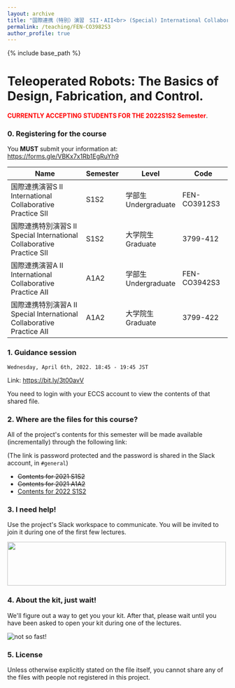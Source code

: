 ```yaml
---
layout: archive
title: "国際連携（特別）演習　SII・AII<br> (Special) International Collaborative Pratice SII-AII"
permalink: /teaching/FEN-CO3982S3
author_profile: true
---
```


{% include base_path %}

# Teleoperated Robots: The Basics of Design, Fabrication, and Control.

<span style="color:red">**CURRENTLY ACCEPTING STUDENTS FOR THE 2022S1S2 Semester**</span>.

### 0. Registering for the course

You **MUST** submit your information at: https://forms.gle/VBKx7x1Rb1EgRuYh9

|Name|Semester|Level|Code|
|---|---|---|---|
|国際連携演習S Ⅱ</br> International Collaborative Practice SII | S1S2 | 学部生 </br> Undergraduate | FEN-CO3912S3 |
|国際連携特別演習S Ⅱ </br> Special International Collaborative Practice SII | S1S2 | 大学院生 </br> Graduate | 3799-412 |
|国際連携演習A Ⅱ</br> International Collaborative Practice AII | A1A2 | 学部生 </br> Undergraduate | FEN-CO3942S3 |
|国際連携特別演習A Ⅱ</br> Special International Collaborative Practice AII | A1A2 | 大学院生 </br> Graduate | 3799-422 |

### 1. Guidance session

```Wednesday, April 6th, 2022. 18:45 - 19:45 JST```

Link: https://bit.ly/3t00avV

You need to login with your ECCS account to view the contents of that shared file.

### 2. Where are the files for this course?

All of the project's contents for this semester will be made available (incrementally) through the following link:

(The link is password protected and the password is shared in the Slack account, in `#general`)

- ~~Contents for 2021 S1S2~~
- ~~Contents for 2021 A1A2~~
- [Contents for 2022 S1S2](http://u.pc.cd/CEn)

### 3. I need help!
Use the project's Slack workspace to communicate. You will be invited to join it during one of the first few lectures.

<img src="https://user-images.githubusercontent.com/46012516/111440458-b5f49700-8749-11eb-8834-e48fa903b72c.gif" width="500" height="100">

### 4. About the kit, just wait!
We'll figure out a way to get you your kit. After that, please wait until you have been asked to open your kit during one of the lectures.

![not so fast!](https://user-images.githubusercontent.com/46012516/111438785-ffdc7d80-8747-11eb-8265-1794c4f04d99.gif)

### 5. License
Unless otherwise explicitly stated on the file itself, you cannot share any of the files with people not registered in this project. 
